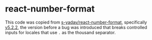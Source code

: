 # react-number-format

This code was copied from [s-yadav/react-number-format](https://github.com/s-yadav/react-number-format), specifically [v5.2.2](https://github.com/s-yadav/react-number-format/tree/v5.2.2), the version before a bug was introduced that breaks controlled inputs for locales that use `.` as the thousand separator.
